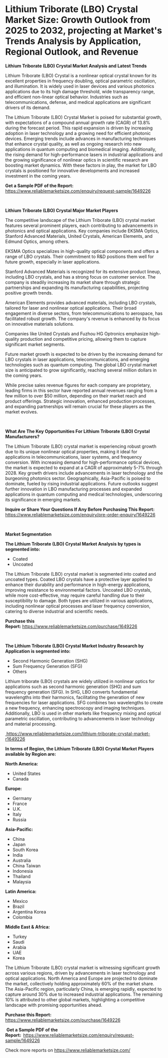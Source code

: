 <p><h1>Lithium Triborate (LBO) Crystal Market Size: Growth Outlook from 2025 to 2032, projecting at Market's Trends Analysis by Application, Regional Outlook, and Revenue</h1></p><p><strong>Lithium Triborate (LBO) Crystal Market Analysis and Latest Trends</strong></p>
<p><p>Lithium Triborate (LBO) Crystal is a nonlinear optical crystal known for its excellent properties in frequency doubling, optical parametric oscillation, and illumination. It is widely used in laser devices and various photonics applications due to its high damage threshold, wide transparency range, and efficient non-linear optical behavior. Industries such as telecommunications, defense, and medical applications are significant drivers of its demand.</p><p>The Lithium Triborate (LBO) Crystal Market is poised for substantial growth, with expectations of a compound annual growth rate (CAGR) of 13.8% during the forecast period. This rapid expansion is driven by increasing adoption in laser technology and a growing need for efficient photonic devices. Emerging trends include advances in manufacturing techniques that enhance crystal quality, as well as ongoing research into new applications in quantum computing and biomedical imaging. Additionally, the rising demand for high-performance lasers in industrial applications and the growing significance of nonlinear optics in scientific research are boosting market dynamics. With these factors in play, the market for LBO crystals is positioned for innovative developments and increased investment in the coming years.</p></p>
<p><strong>Get a Sample PDF of the Report:&nbsp;</strong> <a href="https://www.reliablemarketsize.com/enquiry/request-sample/1649226?utm_campaign=2945&utm_medium=2&utm_source=Github&utm_content=ia&utm_term=26032025&utm_id=lithium-triborate-lbo-crystal">https://www.reliablemarketsize.com/enquiry/request-sample/1649226</a></p>
<p>&nbsp;</p>
<p><strong>Lithium Triborate (LBO) Crystal Major Market Players</strong></p>
<p><p>The competitive landscape of the Lithium Triborate (LBO) crystal market features several prominent players, each contributing to advancements in photonics and optical applications. Key companies include EKSMA Optics, Stanford Advanced Materials, United Crystals, American Elements, and Edmund Optics, among others.</p><p>EKSMA Optics specializes in high-quality optical components and offers a range of LBO crystals. Their commitment to R&D positions them well for future growth, especially in laser applications.</p><p>Stanford Advanced Materials is recognized for its extensive product lineup, including LBO crystals, and has a strong focus on customer service. The company is steadily increasing its market share through strategic partnerships and expanding its manufacturing capabilities, projecting positive growth trends.</p><p>American Elements provides advanced materials, including LBO crystals, tailored for laser and nonlinear optical applications. Their broad engagement in diverse sectors, from telecommunications to aerospace, has facilitated robust growth. The company's revenue is enhanced by its focus on innovative materials solutions.</p><p>Companies like United Crystals and Fuzhou HG Optronics emphasize high-quality production and competitive pricing, allowing them to capture significant market segments. </p><p>Future market growth is expected to be driven by the increasing demand for LBO crystals in laser applications, telecommunications, and emerging technologies such as quantum computing. The global LBO crystal market size is anticipated to grow significantly, reaching several million dollars in the coming years.</p><p>While precise sales revenue figures for each company are proprietary, leading firms in this sector have reported annual revenues ranging from a few million to over $50 million, depending on their market reach and product offerings. Strategic innovation, enhanced production processes, and expanding partnerships will remain crucial for these players as the market evolves.</p></p>
<p>&nbsp;</p>
<p><strong>What Are The Key Opportunities For Lithium Triborate (LBO) Crystal Manufacturers?</strong></p>
<p><p>The Lithium Triborate (LBO) crystal market is experiencing robust growth due to its unique nonlinear optical properties, making it ideal for applications in telecommunications, laser systems, and frequency conversion. With increasing demand for high-performance optical devices, the market is expected to expand at a CAGR of approximately 5-7% through 2028. Key growth drivers include advancements in laser technology and the burgeoning photonics sector. Geographically, Asia-Pacific is poised to dominate, fueled by rising industrial applications. Future outlooks suggest further innovation in LBO manufacturing processes and expanded applications in quantum computing and medical technologies, underscoring its significance in emerging markets.</p></p>
<p><strong>Inquire or Share Your Questions If Any Before Purchasing This Report:</strong> <a href="https://www.reliablemarketsize.com/enquiry/pre-order-enquiry/1649226?utm_campaign=2945&utm_medium=2&utm_source=Github&utm_content=ia&utm_term=26032025&utm_id=lithium-triborate-lbo-crystal">https://www.reliablemarketsize.com/enquiry/pre-order-enquiry/1649226</a></p>
<p>&nbsp;</p>
<p><strong>Market Segmentation</strong></p>
<p><strong>The Lithium Triborate (LBO) Crystal Market Analysis by types is segmented into:</strong></p>
<p><ul><li>Coated</li><li>Uncoated</li></ul></p>
<p><p>The Lithium Triborate (LBO) crystal market is segmented into coated and uncoated types. Coated LBO crystals have a protective layer applied to enhance their durability and performance in high-energy applications, improving resistance to environmental factors. Uncoated LBO crystals, while more cost-effective, may require careful handling due to their susceptibility to damage. Both types are utilized in various applications, including nonlinear optical processes and laser frequency conversion, catering to diverse industrial and scientific needs.</p></p>
<p><strong>Purchase this Report:&nbsp;</strong><a href="https://www.reliablemarketsize.com/purchase/1649226?utm_campaign=2945&utm_medium=2&utm_source=Github&utm_content=ia&utm_term=26032025&utm_id=lithium-triborate-lbo-crystal">https://www.reliablemarketsize.com/purchase/1649226</a></p>
<p>&nbsp;</p>
<p><strong>The Lithium Triborate (LBO) Crystal Market Industry Research by Application is segmented into:</strong></p>
<p><ul><li>Second Harmonic Generation (SHG)</li><li>Sum Frequency Generation (SFG)</li><li>Others</li></ul></p>
<p><p>Lithium triborate (LBO) crystals are widely utilized in nonlinear optics for applications such as second harmonic generation (SHG) and sum frequency generation (SFG). In SHG, LBO converts fundamental wavelengths into their harmonics, facilitating the generation of new frequencies for laser applications. SFG combines two wavelengths to create a new frequency, enhancing spectroscopy and imaging techniques. Additionally, LBO is used in other markets like frequency mixing and optical parametric oscillation, contributing to advancements in laser technology and material processing.</p></p>
<p><a href="https://www.reliablemarketsize.com/lithium-triborate-crystal-market-r1649226?utm_campaign=2945&utm_medium=2&utm_source=Github&utm_content=ia&utm_term=26032025&utm_id=lithium-triborate-lbo-crystal">&nbsp;https://www.reliablemarketsize.com/lithium-triborate-crystal-market-r1649226</a></p>
<p><strong>In terms of Region, the Lithium Triborate (LBO) Crystal Market Players available by Region are:</strong></p>
<p>
    <p> <strong> North America: </strong>
        <ul>
            <li>United States</li>
            <li>Canada</li>
        </ul>
        </p> 
    <p> <strong> Europe: </strong>
        <ul>
            <li>Germany</li>
            <li>France</li>
            <li>U.K.</li>
            <li>Italy</li>
            <li>Russia</li>
        </ul>
        </p> 
    <p> <strong> Asia-Pacific: </strong>
        <ul>
            <li>China</li>
            <li>Japan</li>
            <li>South Korea</li>
            <li>India</li>
            <li>Australia</li>
            <li>China Taiwan</li>
            <li>Indonesia</li>
            <li>Thailand</li>
            <li>Malaysia</li>
        </ul>
        </p> 
    <p> <strong> Latin America: </strong>
        <ul>
            <li>Mexico</li>
            <li>Brazil</li>
            <li>Argentina Korea</li>
            <li>Colombia</li>
        </ul>
        </p> 
    <p> <strong> Middle East & Africa: </strong>
        <ul>
            <li>Turkey</li>
            <li>Saudi</li>
            <li>Arabia</li>
            <li>UAE</li>
            <li>Korea</li>
        </ul>
    </p>
    </p>
<p><p>The Lithium Triborate (LBO) crystal market is witnessing significant growth across various regions, driven by advancements in laser technology and optical applications. North America and Europe are projected to dominate the market, collectively holding approximately 60% of the market share. The Asia-Pacific region, particularly China, is emerging rapidly, expected to capture around 30% due to increased industrial applications. The remaining 10% is attributed to other global markets, highlighting a competitive landscape with promising opportunities ahead.</p></p>
<p><strong>Purchase this Report: </strong><a href="https://www.reliablemarketsize.com/purchase/1649226?utm_campaign=2945&utm_medium=2&utm_source=Github&utm_content=ia&utm_term=26032025&utm_id=lithium-triborate-lbo-crystal">https://www.reliablemarketsize.com/purchase/1649226</a></p>
<p>&nbsp;<strong>Get a Sample PDF of the Report:&nbsp;&nbsp;</strong><a href="https://www.reliablemarketsize.com/enquiry/request-sample/1649226?utm_campaign=2945&utm_medium=2&utm_source=Github&utm_content=ia&utm_term=26032025&utm_id=lithium-triborate-lbo-crystal">https://www.reliablemarketsize.com/enquiry/request-sample/1649226</a></p>
<p><strong></strong></p>
<p>Check more reports on <a href="https://www.reliablemarketsize.com/?utm_campaign=2945&utm_medium=2&utm_source=Github&utm_content=ia&utm_term=26032025&utm_id=lithium-triborate-lbo-crystal">https://www.reliablemarketsize.com/</a></p>